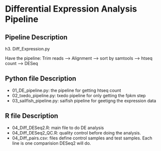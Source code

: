 Differential Expression Analysis Pipeline
=========================================

Pipeline Description
--------------------

h3. Diff_Expression.py

Have the pipeline: Trim reads --> Alignment --> sort by samtools --> htseq count --> DESeq

Python file Description
-----------------------

* 01_DE_pipeline.py: the pipeline for getting htseq count
* 02_txedo_pipeline.py: txedo pipeline for only getting the fpkm step
* 03_sailfish_pipeline.py: saifish pipeline for geetigng the expression data

R file Description
------------------

* 04_Diff_DESeq2.R: main file to do DE analysis
* 04_Diff_DESeq2_QC.R: quality control before doing the analysis.
* 04_Diff_pairs.csv: files define control samples and test samples. Each line is one comparision DESeq2 will do.
